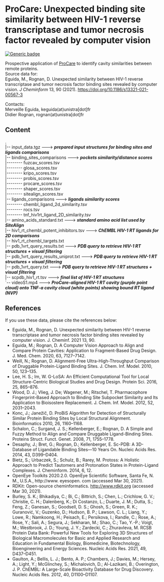 # ProCare: Unexpected binding site similarity between HIV-1 reverse transcriptase and tumor necrosis factor revealed by computer vision


[![Generic badge](https://img.shields.io/badge/version-1.0.0-blue.svg)](https://shields.io/)  

Prospective application of [ProCare](https://github.com/kimeguida/ProCare) to identify cavity similarities between remote proteins.  
Source data for:  
Eguida, M., Rognan, D. Unexpected similarity between HIV-1 reverse transcriptase and tumor necrosis factor binding sites revealed by computer vision. *J Cheminform* 13, 90 (2021). https://doi.org/10.1186/s13321-021-00567-3  

Contacts:  
Merveille Eguida, keguida(at)unistra[dot]fr  
Didier Rognan, rognan(at)unistra[dot]fr   


## Content
.  
|-- input_data.tgz		---> ***prepared input structures  for binding sites and ligands comparisons***  
|-- binding_sites_comparisons		---> ***pockets similarity/distance scores***  
|-------- fuzcav_scores.tsv  
|-------- glosa_scores.tsv  
|-------- kripo_scores.tsv  
|-------- probis_scores.tsv  
|-------- procare_scores.tsv  
|-------- shaper_scores.tsv  
|-------- sitealign_scores.tsv  
|-- ligands_comparisons		---> ***ligands similarity scores***  
|-------- chembl_ligand_2d_similarity.tsv  
|-------- rocs.tsv  
|-------- tnf_hiv1rt_ligand_2D_similarity.tsv  
|-- amino_acids_standard.txt		---> ***standard amino acid list used by SiteAlign***  
|-- hiv1_rt_chembl_potent_inhibitors.tsv	---> ***ChEMBL HIV-1 RT ligands for 2D comparisons***   
|-- hiv1_rt_chembl_targets.txt  
|-- pdb_1vrt_query_results.txt		---> ***PDB query to retrieve HIV-1 RT structures + visual filtering***  
|-- pdb_1vrt_query_results_uniprot.txt		---> ***PDB query to retrieve HIV-1 RT structures + visual filtering***  
|-- pdb_1vrt_query.txt		---> ***PDB query to retrieve HIV-1 RT structures + visual filtering***  
|-- scpdb_hiv1_rt.tsv		---> ***final list of HIV-1 RT structures***  
`-- videoS1.mp4		---> ***ProCare-aligned HIV-1 RT cavity (purple point cloud) onto TNF-a cavity cloud (white points) showing bound RT ligand (NVP)***  


## References
If you use these data, please cite the references below:  

- Eguida, M., Rognan, D. Unexpected similarity between HIV-1 reverse transcriptase and tumor necrosis factor binding sites revealed by computer vision.  J. Cheminf. 2021 13, 90.
- Eguida, M.; Rognan, D. A Computer Vision Approach to Align and Compare Protein Cavities: Application to Fragment-Based Drug Design. J. Med. Chem. 2020, 63, 7127–7142.
- Weill, N.; Rognan, D. Alignment-Free Ultra-High-Throughput Comparison of Druggable Protein-Ligand Binding Sites. J. Chem. Inf. Model. 2010, 50, 123–135.
- Lee, H. S.; Im, W. G-LoSA: An Efficient Computational Tool for Local Structure-Centric Biological Studies and Drug Design. Protein Sci. 2016, 25, 865–876.
- Wood, D. J.; Vlieg, J. De; Wagener, M.; Ritschel, T. Pharmacophore Fingerprint-Based Approach to Binding Site Subpocket Similarity and Its Application to Bioisostere Replacement. J. Chem. Inf. Model. 2012, 52, 2031–2043.
- Konc, J.; Janežič, D. ProBiS Algorithm for Detection of Structurally Similar Protein Binding Sites by Local Structural Alignment. Bioinformatics 2010, 26, 1160–1168.
- Schalon, C.; Surgand, J. S.; Kellenberger, E.; Rognan, D. A Simple and Fuzzy Method to Align and Compare Druggable Ligand-Binding Sites. Proteins Struct. Funct. Genet. 2008, 71, 1755–1778.
- Desaphy, J.; Bret, G.; Rognan, D.; Kellenberger, E. Sc-PDB: A 3D-Database of Ligandable Binding Sites—10 Years On. Nucleic Acids Res. 2014, 43, D399–D404.
- Bietz, S.; Urbaczek, S.; Schulz, B.; Rarey, M. Protoss: A Holistic Approach to Predict Tautomers and Protonation States in Protein-Ligand Complexes. J. Cheminform. 2014, 6, 12.
- OpenEye Toolkits 2020.2.0. OpenEye Scientific Software, Santa Fe, N. M., U.S.A., http://www. eyesopen. com (accessed Mar 30, 2021).
- RDKit: Open-source cheminformatics. http://www.rdkit.org (accessed Mar 30, 2021).
- Burley, S. K.; Bhikadiya, C.; Bi, C.; Bittrich, S.; Chen, L.; Crichlow, G. V.; Christie, C. H.; Dalenberg, K.; Di Costanzo, L.; Duarte, J. M.; Dutta, S.; Feng, Z.; Ganesan, S.; Goodsell, D. S.; Ghosh, S.; Green, R. K.; Guranović, V.; Guzenko, D.; Hudson, B. P.; Lawson, C. L.; Liang, Y.; Lowe, R.; Namkoong, H.; Peisach, E.; Persikova, I.; Randle, C.; Rose, A.; Rose, Y.; Sali, A.; Segura, J.; Sekharan, M.; Shao, C.; Tao, Y.-P.; Voigt, M.; Westbrook, J. D.; Young, J. Y.; Zardecki, C.; Zhuravleva, M. RCSB Protein Data Bank: Powerful New Tools for Exploring 3D Structures of Biological Macromolecules for Basic and Applied Research and Education in Fundamental Biology, Biomedicine, Biotechnology, Bioengineering and Energy Sciences. Nucleic Acids Res. 2021, 49, D437–D451.
- Gaulton, A.; Bellis, L. J.; Bento, A. P.; Chambers, J.; Davies, M.; Hersey, A.; Light, Y.; McGlinchey, S.; Michalovich, D.; Al-Lazikani, B.; Overington, J. P. ChEMBL: A Large-Scale Bioactivity Database for Drug Discovery. Nucleic Acids Res. 2012, 40, D1100–D1107.
